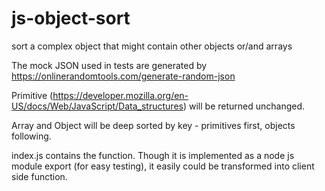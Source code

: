 # js-object-sort
sort a complex object that might contain other objects or/and arrays

The mock JSON used in tests are generated by https://onlinerandomtools.com/generate-random-json

Primitive (https://developer.mozilla.org/en-US/docs/Web/JavaScript/Data_structures) will be returned unchanged.

Array and Object will be deep sorted by key - primitives first, objects following.

index.js contains the function. Though it is implemented as a node js module export (for easy testing), it easily could be transformed into client side function.